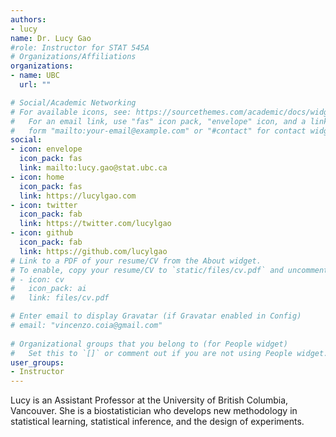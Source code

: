 ```yaml
---
authors:
- lucy
name: Dr. Lucy Gao
#role: Instructor for STAT 545A
# Organizations/Affiliations
organizations:
- name: UBC
  url: ""

# Social/Academic Networking
# For available icons, see: https://sourcethemes.com/academic/docs/widgets/#icons
#   For an email link, use "fas" icon pack, "envelope" icon, and a link in the
#   form "mailto:your-email@example.com" or "#contact" for contact widget.
social:
- icon: envelope
  icon_pack: fas
  link: mailto:lucy.gao@stat.ubc.ca
- icon: home
  icon_pack: fas
  link: https://lucylgao.com  
- icon: twitter
  icon_pack: fab
  link: https://twitter.com/lucylgao
- icon: github
  icon_pack: fab
  link: https://github.com/lucylgao
# Link to a PDF of your resume/CV from the About widget.
# To enable, copy your resume/CV to `static/files/cv.pdf` and uncomment the lines below.  
# - icon: cv
#   icon_pack: ai
#   link: files/cv.pdf

# Enter email to display Gravatar (if Gravatar enabled in Config)
# email: "vincenzo.coia@gmail.com"
  
# Organizational groups that you belong to (for People widget)
#   Set this to `[]` or comment out if you are not using People widget.  
user_groups:
- Instructor
---
```


Lucy is an Assistant Professor at the University of British Columbia, Vancouver. She is a biostatistician who develops new methodology in statistical learning, statistical inference, and the design of experiments.  
